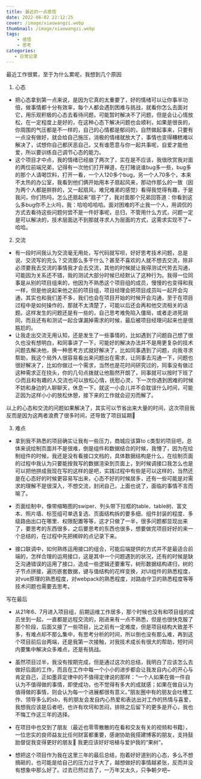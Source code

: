 ```yaml
---
title: 最近的一点感悟
date: 2022-06-02 22:12:25
cover: /image/xiaowangzi.webp
thumbnail: /image/xiaowangzi.webp
tags:
    - 感悟
    - 思考
categories:
   - 日常记录
---
```

最近工作很累，至于为什么累呢，我想到几个原因
<!--more-->
1. 心态

* 把心态拿到第一点来说，是因为它真的太重要了，好的情绪可以让你事半功倍，做事情都十分有效率，每个人都会遇到困难与挑战，就看你怎么去面对它，用乐观积极的心态去看待问题，可能暂时解决不了问题，但是会让心情放松，在一定程度上是好的，在这种心态下解决问题也会顺利，如果是很丧的，你周围的气压都是不一样的，自己的心情都是郁闷的，自然做起事来，只要有一点没有做好，就会给自己施压，消极的情绪就放大了，事情也变得糟糕难以解决了，试想你自己都厌恶自己，又有谁愿意与你一起共事呢，自爱才能他爱，所以要训练自己调节心态的能力。
* 这个项目才中点，我的情绪已经崩了两次了，实在是不应该，我很欣赏我对面的两位前端兄弟，记得有一次他们打开禅道，在打赌说谁bug多一些，bug多的那个人请喝饮料，打开一看，一个人120多个bug，另一个人70多个，本来不太热的办公室，我看到他们俩开始用本子扇起风来，那动作那么的一致（因为两个人都是胖胖的，又一起扇风，难兄难弟的感觉）看得我觉得有趣，于是我问，你们热吗，怎么还扇起来”扇子“了，我对面那个兄弟回答道：你看到这么多bug你不上火吗，我：哈哈哈哈哈。面对困难的不止我一个人，用调侃的方式去看待这些问题何尝不是一件好事呢，总归，不管用什么方式，问题一定是可以解决的，技术层面达不到那就寻求人为层面的方式，这需求实现不了~哈哈。

2. 交流

* 有一段时间我认为交流毫无用处，写代码就写呗，好好思考技术问题，总是说、交流写的完么？交流那么多干什么？甚至不喜欢的人就不想去交流，除非必须要我去交流的事情我才会去交流，其他的时候就让我得测试代劳去沟通，可能因为关系还不错，我的测试大部分时候已经默认了这种行为。我得一位同事是从别的项目组来的，他因为不熟悉这个项目组的成员，慢慢的也变得和我一样，但是他说起来他之前的项目组，项目经理会把项目成员叫一起开会沟通，其实也和我们差不多，我们也会在项目开始的时候开会沟通，至于在项目过程中是如何操作的，那就不太清楚了，可能以后还会再和他交流相关的话题。这样发生的问题还是有一些的，自己思考难免陷入僵局，或者走进死胡同，而且还有和测试一起合谋漏掉需求的时候，最后被项目经理问起来也是很尴尬的。
* 让我走出交流无用认知，还是发生了一些事情的，比如遇到了问题自己想了很久也没有想明白，和同事讲了一下，可能好的解决办法并不是用更复杂的技术问题去解决他，换一种思考方式就好解决了，比如同事遇到了问题，向我寻求帮助，我这个局外人很容易看出来问题出在需求，让同事去沟通一下，问题也很好解决了，比如你做过一个需求，当然也是花时间研究过的，同事没有做过这种需求正在挠头，你的几句点拨就让他豁然开朗了，同事就可以按时下班了😏而且和有趣的人交流也可以放松心情，抚慰心灵，下一次你遇到困难的时候不妨和身边的人聊聊天，休息一下，就这一小会儿并不会耽误什么时间，可能正因为这样小小的放松休憩，接下来的工作就会迎刃而解了。

以上的心态和交流的问题如果解决了，其实可以节省出来大量的时间，这次项目我反而是因为这两者浪费了很多时间，还导致了项目延期🤭

3. 难点

* 拿到我不熟悉的项目确实让我有一些压力，商城应该算to c类型的项目吧，总体来说绘制页面并不是很难，倒是组件和数据结合的时候，我懵了，因为在绘制组件的时候，我还是没有看接口文档的，具体数据结构是什么，在绘制页面的过程中我认为只要能按我写的数据渲染到页面上，到时候调接口我怎么也是可以把他拼成我现在写的这样的是吧，实践过程中有些是可以这样的，当然还是在心态好的时候更容易写出来，心态不好的时候居多，还有一些可能是对需求的理解不是很深入，不想交流，封闭自己，上面也说了，面临的事情不言而喻了。

* 页面绘制中，像带缩略图的swiper、列头带下拉框的table、table树、富文本、照片墙、标签组可单选复选、页面结构拆的要多细、组件封装的程度、多级路由出口在哪里、权限配置等等，这才只做了一半，很多问题都显现出来了，要思考的东西很多，之后要思考的东西也很多，想要做完项目好好的来一个总结的，在过程中先把稀碎的点记录下来。

* 接口联调中，如何熟练运用接口的组合，可能后端提供的方式并不是最适合前端的，怎样合理的运用接口，这是其中一个问题遇到的状况，还有的时候是缺乏沟通错误的运用了接口，造成一些逻辑还要重写，树形数据结构递归，树的子节点拼接，遍历嵌套数据，键与值结构的花样变换，对UI组件的熟悉程度，对vue原理的熟悉程度，对webpack的熟悉程度，对路由守卫的熟悉程度等等技术问题也需要去思考。

写在最后

* 从21年6、7月进入项目组，前期运维工作居多，那个时候也没有和项目组的成员坐到一起，一直都是远程交流的，刚进来有一点不熟悉，但是也很快克服了那个阶段，后面又接了一些项目，比之前有一定难度，但是项目结构大致差不多，有难点却不那么集中，有思考分析的时间，所以倒也没有那么难，再到这个项目前后台两端，还是我第一次接触，对我技术成长有很大的帮助，短时间内要集中解决众多难点，还是有挑战。

* 虽然项目过半，我没有按期完成，但是通过这次的总结，我明白了应该怎么去做好后面的工作，而且在工作中每一个小小的进步都会让我发自内心的开心与肯定自己，正如墨菲定律中的不值得定律说的那样：“一个人如果在做一件自认为不值得做的事情，即使成功，也不觉得有多大的成就感；如果在做自认为值得做的事情，则会认为每一个进展都很有意义。”朋友圈中有的朋友会吐槽工作、领导多么的sb，有的朋友会发自内心热爱和表达出对工作的热情与喜爱，我想我应该是后者吧，也许有坎坷和苦闷，排除之后留下的更多是开心，我也不悔工作这三年的选择。

* 在项目中也交到了朋友（最近也零零散散的在看和交友有关的视频和书籍），一位忠实的良师益友比任何财富都重要，感谢协助我搭建博客的朋友，支持鼓励督促我变得更好的朋友🥰 我更应该好好培植与爱护我的“果树”。

* 想把这个项目作为我在这里三年的最后总结，抱着好好道别的心态，多么不想搞砸的，也可能是给自己的压力过于大了，越想做好的事情越紧张，反而并没有想象中那么好了。过去已然过去了，一万年又太久，只争朝夕吧~
